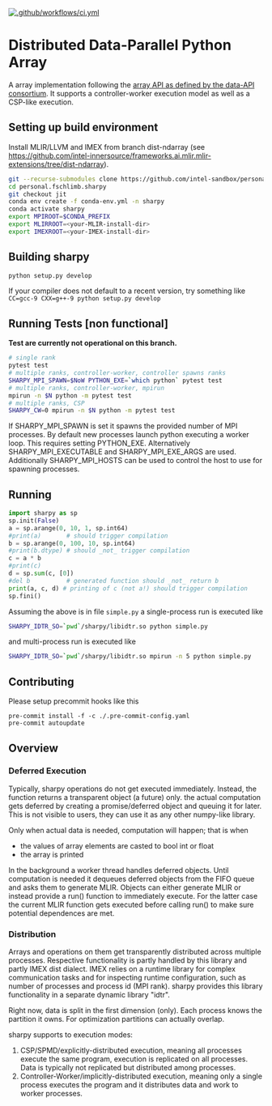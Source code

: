[![.github/workflows/ci.yml](https://github.com/intel-sandbox/personal.fschlimb.sharpy/actions/workflows/ci.yml/badge.svg)](https://github.com/intel-sandbox/personal.fschlimb.sharpy/actions/workflows/ci.yml)
# Distributed Data-Parallel Python Array
A array implementation following the [array API as defined by the data-API consortium](https://data-apis.org/array-api/latest/index.html).
It supports a controller-worker execution model as well as a CSP-like execution.

## Setting up build environment
Install MLIR/LLVM and IMEX from branch dist-ndarray (see https://github.com/intel-innersource/frameworks.ai.mlir.mlir-extensions/tree/dist-ndarray).
```bash
git --recurse-submodules clone https://github.com/intel-sandbox/personal.fschlimb.sharpy
cd personal.fschlimb.sharpy
git checkout jit
conda env create -f conda-env.yml -n sharpy
conda activate sharpy
export MPIROOT=$CONDA_PREFIX
export MLIRROOT=<your-MLIR-install-dir>
export IMEXROOT=<your-IMEX-install-dir>
```
## Building sharpy
```bash
python setup.py develop
```
If your compiler does not default to a recent version, try something like `CC=gcc-9 CXX=g++-9 python setup.py develop`

## Running Tests [non functional]
__Test are currently not operational on this branch.__

```bash
# single rank
pytest test
# multiple ranks, controller-worker, controller spawns ranks
SHARPY_MPI_SPAWN=$NoW PYTHON_EXE=`which python` pytest test
# multiple ranks, controller-worker, mpirun
mpirun -n $N python -m pytest test
# multiple ranks, CSP
SHARPY_CW=0 mpirun -n $N python -m pytest test
```

If SHARPY_MPI_SPAWN is set it spawns the provided number of MPI processes.
By default new processes launch python executing a worker loop.
This requires setting PYTHON_EXE.
Alternatively SHARPY_MPI_EXECUTABLE and SHARPY_MPI_EXE_ARGS are used.
Additionally SHARPY_MPI_HOSTS can be used to control the host to use for spawning processes.

## Running
```python
import sharpy as sp
sp.init(False)
a = sp.arange(0, 10, 1, sp.int64)
#print(a)       # should trigger compilation
b = sp.arange(0, 100, 10, sp.int64)
#print(b.dtype) # should _not_ trigger compilation
c = a * b
#print(c)
d = sp.sum(c, [0])
#del b          # generated function should _not_ return b
print(a, c, d) # printing of c (not a!) should trigger compilation
sp.fini()
```
Assuming the above is in file `simple.py` a single-process run is executed like
```bash
SHARPY_IDTR_SO=`pwd`/sharpy/libidtr.so python simple.py
```
and multi-process run is executed like
```bash
SHARPY_IDTR_SO=`pwd`/sharpy/libidtr.so mpirun -n 5 python simple.py
```

## Contributing
Please setup precommit hooks like this
```
pre-commit install -f -c ./.pre-commit-config.yaml
pre-commit autoupdate
```

## Overview
### Deferred Execution
Typically, sharpy operations do not get executed immediately. Instead, the function returns a transparent object (a future) only.
the actual computation gets deferred by creating a promise/deferred object and queuing it for later. This is not visible to users, they can use it as any other numpy-like library.

Only when actual data is needed, computation will happen; that is when
- the values of array elements are casted to bool int or float
- the array is printed

In the background a worker thread handles deferred objects. Until computation is needed it dequeues deferred objects from the FIFO queue and asks them to generate MLIR.
Objects can either generate MLIR or instead provide a run() function to immediately execute. For the latter case the current MLIR function gets executed before calling run() to make sure potential dependences are met.

### Distribution
Arrays and operations on them get transparently distributed across multiple processes. Respective functionality is partly handled by this library and partly IMEX dist dialect.
IMEX relies on a runtime library for complex communication tasks and for inspecting runtime configuration, such as number of processes and process id (MPI rank).
sharpy provides this library functionality in a separate dynamic library "idtr".

Right now, data is split in the first dimension (only). Each process knows the partition it owns. For optimization partitions can actually overlap.

sharpy supports to execution modes:
1. CSP/SPMD/explicitly-distributed execution, meaning all processes execute the same program, execution is replicated on all processes. Data is typically not replicated but distributed among processes.
2. Controller-Worker/implicitly-distributed execution, meaning only a single process executes the program and it distributes data and work to worker processes.
